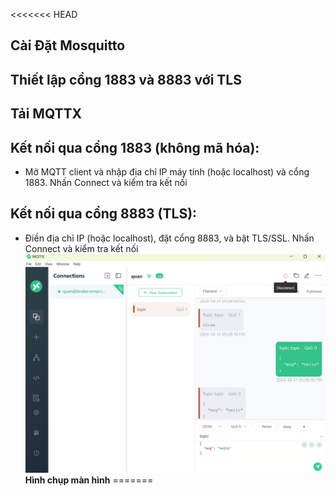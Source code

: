 <<<<<<< HEAD
## Cài Đặt Mosquitto
## Thiết lập cổng 1883 và 8883 với TLS 
## Tải MQTTX
## Kết nối qua cổng 1883 (không mã hóa):
- Mở MQTT client và nhập địa chỉ IP máy tính (hoặc localhost) và cổng 1883.
Nhấn Connect và kiểm tra kết nối
## Kết nối qua cổng 8883 (TLS):
- Điền địa chỉ IP (hoặc localhost), đặt cổng 8883, và bật TLS/SSL.
Nhấn Connect và kiểm tra kết nối
![Hình ảnh](./images/test.png "Hình ảnh")
**Hình chụp màn hình**
=======
